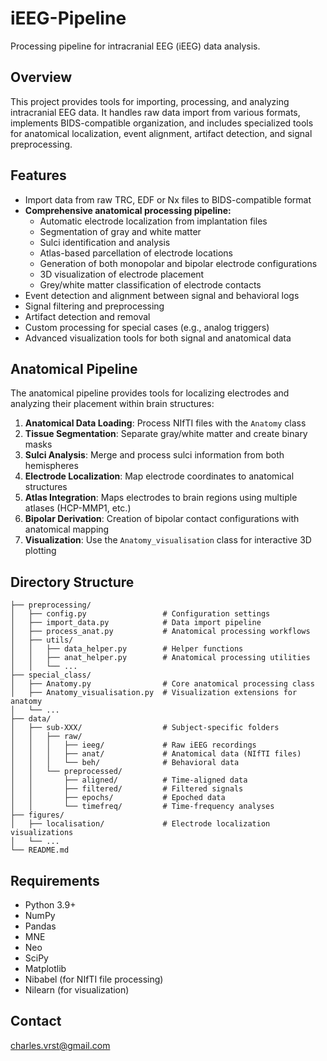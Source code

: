 # iEEG-Pipeline

Processing pipeline for intracranial EEG (iEEG) data analysis.

## Overview

This project provides tools for importing, processing, and analyzing intracranial EEG data. It handles raw data import from various formats, implements BIDS-compatible organization, and includes specialized tools for anatomical localization, event alignment, artifact detection, and signal preprocessing.

## Features

- Import data from raw TRC, EDF or Nx files to BIDS-compatible format
- **Comprehensive anatomical processing pipeline:**
  - Automatic electrode localization from implantation files
  - Segmentation of gray and white matter
  - Sulci identification and analysis
  - Atlas-based parcellation of electrode locations
  - Generation of both monopolar and bipolar electrode configurations
  - 3D visualization of electrode placement
  - Grey/white matter classification of electrode contacts
- Event detection and alignment between signal and behavioral logs
- Signal filtering and preprocessing
- Artifact detection and removal
- Custom processing for special cases (e.g., analog triggers)
- Advanced visualization tools for both signal and anatomical data

## Anatomical Pipeline

The anatomical pipeline provides tools for localizing electrodes and analyzing their placement within brain structures:

1. **Anatomical Data Loading**: Process NIfTI files with the `Anatomy` class
2. **Tissue Segmentation**: Separate gray/white matter and create binary masks
3. **Sulci Analysis**: Merge and process sulci information from both hemispheres
4. **Electrode Localization**: Map electrode coordinates to anatomical structures
5. **Atlas Integration**: Maps electrodes to brain regions using multiple atlases (HCP-MMP1, etc.)
6. **Bipolar Derivation**: Creation of bipolar contact configurations with anatomical mapping
7. **Visualization**: Use the `Anatomy_visualisation` class for interactive 3D plotting

## Directory Structure

```
├── preprocessing/
│   ├── config.py                 # Configuration settings
│   ├── import_data.py            # Data import pipeline
│   ├── process_anat.py           # Anatomical processing workflows
│   ├── utils/
│   │   ├── data_helper.py        # Helper functions
│   │   ├── anat_helper.py        # Anatomical processing utilities
│   │   └── ...
├── special_class/
│   ├── Anatomy.py                # Core anatomical processing class
│   ├── Anatomy_visualisation.py  # Visualization extensions for anatomy
│   └── ...
├── data/
│   ├── sub-XXX/                  # Subject-specific folders
│   │   ├── raw/
│   │   │   ├── ieeg/             # Raw iEEG recordings
│   │   │   ├── anat/             # Anatomical data (NIfTI files)
│   │   │   └── beh/              # Behavioral data
│   │   └── preprocessed/
│   │       ├── aligned/          # Time-aligned data
│   │       ├── filtered/         # Filtered signals
│   │       ├── epochs/           # Epoched data
│   │       └── timefreq/         # Time-frequency analyses
├── figures/
│   ├── localisation/             # Electrode localization visualizations
│   └── ...
└── README.md
```

## Requirements

- Python 3.9+
- NumPy
- Pandas
- MNE
- Neo
- SciPy
- Matplotlib
- Nibabel (for NIfTI file processing)
- Nilearn (for visualization)

## Contact

charles.vrst@gmail.com